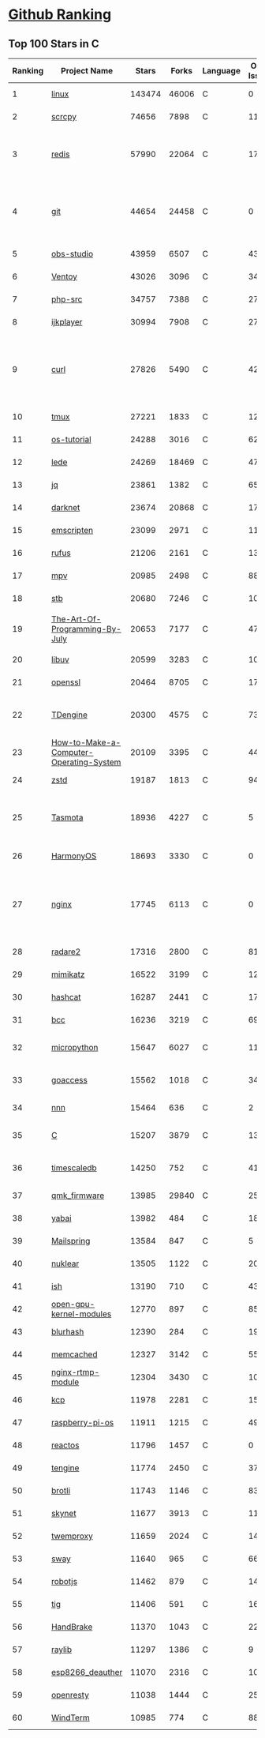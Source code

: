 [Github Ranking](../README.md)
==========

## Top 100 Stars in C

| Ranking | Project Name | Stars | Forks | Language | Open Issues | Description | Last Commit |
| ------- | ------------ | ----- | ----- | -------- | ----------- | ----------- | ----------- |
| 1 | [linux](https://github.com/torvalds/linux) | 143474 | 46006 | C | 0 | Linux kernel source tree | 2022-12-25T21:47:39Z |
| 2 | [scrcpy](https://github.com/Genymobile/scrcpy) | 74656 | 7898 | C | 1164 | Display and control your Android device | 2022-12-22T12:07:55Z |
| 3 | [redis](https://github.com/redis/redis) | 57990 | 22064 | C | 1766 | Redis is an in-memory database that persists on disk. The data model is key-value, but many different kind of values are supported: Strings, Lists, Sets, Sorted Sets, Hashes, Streams, HyperLogLogs, Bitmaps. | 2022-12-25T09:03:05Z |
| 4 | [git](https://github.com/git/git) | 44654 | 24458 | C | 0 | Git Source Code Mirror - This is a publish-only repository but pull requests can be turned into patches to the mailing list via GitGitGadget (https://gitgitgadget.github.io/). Please follow Documentation/SubmittingPatches procedure for any of your improvements. | 2022-12-26T02:44:55Z |
| 5 | [obs-studio](https://github.com/obsproject/obs-studio) | 43959 | 6507 | C | 439 | OBS Studio - Free and open source software for live streaming and screen recording | 2022-12-23T18:23:53Z |
| 6 | [Ventoy](https://github.com/ventoy/Ventoy) | 43026 | 3096 | C | 343 | A new bootable USB solution. | 2022-12-25T12:42:51Z |
| 7 | [php-src](https://github.com/php/php-src) | 34757 | 7388 | C | 275 | The PHP Interpreter | 2022-12-25T14:50:57Z |
| 8 | [ijkplayer](https://github.com/bilibili/ijkplayer) | 30994 | 7908 | C | 2734 | Android/iOS video player based on FFmpeg n3.4, with MediaCodec, VideoToolbox support. | 2022-12-23T14:16:42Z |
| 9 | [curl](https://github.com/curl/curl) | 27826 | 5490 | C | 42 | A command line tool and library for transferring data with URL syntax, supporting DICT, FILE, FTP, FTPS, GOPHER, GOPHERS, HTTP, HTTPS, IMAP, IMAPS, LDAP, LDAPS, MQTT, POP3, POP3S, RTMP, RTMPS, RTSP, SCP, SFTP, SMB, SMBS, SMTP, SMTPS, TELNET, TFTP, WS and WSS. libcurl offers a myriad of powerful features | 2022-12-25T23:00:43Z |
| 10 | [tmux](https://github.com/tmux/tmux) | 27221 | 1833 | C | 12 | tmux source code | 2022-12-07T12:30:40Z |
| 11 | [os-tutorial](https://github.com/cfenollosa/os-tutorial) | 24288 | 3016 | C | 62 | How to create an OS from scratch | 2022-12-04T15:13:22Z |
| 12 | [lede](https://github.com/coolsnowwolf/lede) | 24269 | 18469 | C | 471 | Lean's LEDE source | 2022-12-25T11:20:59Z |
| 13 | [jq](https://github.com/stedolan/jq) | 23861 | 1382 | C | 654 | Command-line JSON processor | 2022-11-26T14:15:09Z |
| 14 | [darknet](https://github.com/pjreddie/darknet) | 23674 | 20868 | C | 1774 | Convolutional Neural Networks | 2022-11-04T13:27:54Z |
| 15 | [emscripten](https://github.com/emscripten-core/emscripten) | 23099 | 2971 | C | 1172 | Emscripten: An LLVM-to-WebAssembly Compiler | 2022-12-26T01:08:32Z |
| 16 | [rufus](https://github.com/pbatard/rufus) | 21206 | 2161 | C | 13 | The Reliable USB Formatting Utility | 2022-12-16T14:42:26Z |
| 17 | [mpv](https://github.com/mpv-player/mpv) | 20985 | 2498 | C | 880 | 🎥 Command line video player | 2022-12-24T17:55:37Z |
| 18 | [stb](https://github.com/nothings/stb) | 20680 | 7246 | C | 104 | stb single-file public domain libraries for C/C++ | 2022-12-19T16:46:58Z |
| 19 | [The-Art-Of-Programming-By-July](https://github.com/julycoding/The-Art-Of-Programming-By-July) | 20653 | 7177 | C | 47 | 本项目曾冲到全球第一，干货集锦见本页面最底部，另完整精致的纸质版《编程之法：面试和算法心得》已在京东/当当上销售 | 2021-07-03T07:47:32Z |
| 20 | [libuv](https://github.com/libuv/libuv) | 20599 | 3283 | C | 105 | Cross-platform asynchronous I/O | 2022-12-23T11:24:26Z |
| 21 | [openssl](https://github.com/openssl/openssl) | 20464 | 8705 | C | 1781 | TLS/SSL and crypto library | 2022-12-23T17:14:17Z |
| 22 | [TDengine](https://github.com/taosdata/TDengine) | 20300 | 4575 | C | 732 | TDengine is an open source, high-performance, cloud native time-series database optimized for Internet of Things (IoT), Connected Cars, Industrial IoT and DevOps. | 2022-12-26T02:58:55Z |
| 23 | [How-to-Make-a-Computer-Operating-System](https://github.com/SamyPesse/How-to-Make-a-Computer-Operating-System) | 20109 | 3395 | C | 44 | How to Make a Computer Operating System in C++ | 2021-12-16T09:10:55Z |
| 24 | [zstd](https://github.com/facebook/zstd) | 19187 | 1813 | C | 94 | Zstandard - Fast real-time compression algorithm | 2022-12-25T06:39:13Z |
| 25 | [Tasmota](https://github.com/arendst/Tasmota) | 18936 | 4227 | C | 5 | Alternative firmware for ESP8266 with easy configuration using webUI, OTA updates, automation using timers or rules, expandability and entirely local control over MQTT, HTTP, Serial or KNX. Full documentation at | 2022-12-24T14:59:31Z |
| 26 | [HarmonyOS](https://github.com/Awesome-HarmonyOS/HarmonyOS) | 18693 | 3330 | C | 0 | A curated list of awesome things related to HarmonyOS. 华为鸿蒙操作系统。 | 2022-07-07T01:24:35Z |
| 27 | [nginx](https://github.com/nginx/nginx) | 17745 | 6113 | C | 0 | An official read-only mirror of http://hg.nginx.org/nginx/ which is updated hourly. Pull requests on GitHub cannot be accepted and will be automatically closed. The proper way to submit changes to nginx is via the nginx development mailing list, see http://nginx.org/en/docs/contributing_changes.html | 2022-12-23T16:01:46Z |
| 28 | [radare2](https://github.com/radareorg/radare2) | 17316 | 2800 | C | 819 | UNIX-like reverse engineering framework and command-line toolset | 2022-12-24T16:54:54Z |
| 29 | [mimikatz](https://github.com/gentilkiwi/mimikatz) | 16522 | 3199 | C | 122 | A little tool to play with Windows security | 2022-11-29T16:00:30Z |
| 30 | [hashcat](https://github.com/hashcat/hashcat) | 16287 | 2441 | C | 176 | World's fastest and most advanced password recovery utility | 2022-12-25T22:26:05Z |
| 31 | [bcc](https://github.com/iovisor/bcc) | 16236 | 3219 | C | 690 | BCC - Tools for BPF-based Linux IO analysis, networking, monitoring, and more | 2022-12-24T09:50:25Z |
| 32 | [micropython](https://github.com/micropython/micropython) | 15647 | 6027 | C | 1193 | MicroPython - a lean and efficient Python implementation for microcontrollers and constrained systems | 2022-12-25T16:49:56Z |
| 33 | [goaccess](https://github.com/allinurl/goaccess) | 15562 | 1018 | C | 345 | GoAccess is a real-time web log analyzer and interactive viewer that runs in a terminal in *nix systems or through your browser. | 2022-12-15T04:29:41Z |
| 34 | [nnn](https://github.com/jarun/nnn) | 15464 | 636 | C | 2 | n³ The unorthodox terminal file manager | 2022-12-21T17:44:28Z |
| 35 | [C](https://github.com/TheAlgorithms/C) | 15207 | 3879 | C | 13 | Collection of various algorithms in mathematics, machine learning, computer science, physics, etc implemented in C for educational purposes. | 2022-12-25T10:24:47Z |
| 36 | [timescaledb](https://github.com/timescale/timescaledb) | 14250 | 752 | C | 417 | An open-source time-series SQL database optimized for fast ingest and complex queries.  Packaged as a PostgreSQL extension. | 2022-12-23T21:05:01Z |
| 37 | [qmk_firmware](https://github.com/qmk/qmk_firmware) | 13985 | 29840 | C | 258 | Open-source keyboard firmware for Atmel AVR and Arm USB families | 2022-12-25T12:23:17Z |
| 38 | [yabai](https://github.com/koekeishiya/yabai) | 13982 | 484 | C | 183 | A tiling window manager for macOS based on binary space partitioning | 2022-12-25T18:26:25Z |
| 39 | [Mailspring](https://github.com/Foundry376/Mailspring) | 13584 | 847 | C | 5 | :love_letter: A beautiful, fast and fully open source mail client for Mac, Windows and Linux. | 2022-12-09T14:09:56Z |
| 40 | [nuklear](https://github.com/vurtun/nuklear) | 13505 | 1122 | C | 207 | A single-header ANSI C gui library | 2020-01-03T21:36:41Z |
| 41 | [ish](https://github.com/ish-app/ish) | 13190 | 710 | C | 437 | Linux shell for iOS | 2022-12-24T00:34:38Z |
| 42 | [open-gpu-kernel-modules](https://github.com/NVIDIA/open-gpu-kernel-modules) | 12770 | 897 | C | 85 | NVIDIA Linux open GPU kernel module source | 2022-12-19T12:34:54Z |
| 43 | [blurhash](https://github.com/woltapp/blurhash) | 12390 | 284 | C | 19 | A very compact representation of a placeholder for an image. | 2022-12-01T11:59:47Z |
| 44 | [memcached](https://github.com/memcached/memcached) | 12327 | 3142 | C | 55 | memcached development tree | 2022-12-25T00:38:03Z |
| 45 | [nginx-rtmp-module](https://github.com/arut/nginx-rtmp-module) | 12304 | 3430 | C | 1010 | NGINX-based Media Streaming Server | 2022-06-21T08:56:37Z |
| 46 | [kcp](https://github.com/skywind3000/kcp) | 11978 | 2281 | C | 152 | :zap: KCP - A Fast and Reliable ARQ Protocol | 2022-12-04T05:02:42Z |
| 47 | [raspberry-pi-os](https://github.com/s-matyukevich/raspberry-pi-os) | 11911 | 1215 | C | 49 | Learning operating system development using Linux kernel and Raspberry Pi | 2022-02-16T17:29:18Z |
| 48 | [reactos](https://github.com/reactos/reactos) | 11796 | 1457 | C | 0 | A free Windows-compatible Operating System | 2022-12-26T00:54:14Z |
| 49 | [tengine](https://github.com/alibaba/tengine) | 11774 | 2450 | C | 372 | A distribution of Nginx with some advanced features | 2022-11-29T06:53:34Z |
| 50 | [brotli](https://github.com/google/brotli) | 11743 | 1146 | C | 83 | Brotli compression format | 2022-12-23T11:13:08Z |
| 51 | [skynet](https://github.com/cloudwu/skynet) | 11677 | 3913 | C | 11 | A lightweight online game framework | 2022-11-21T11:26:23Z |
| 52 | [twemproxy](https://github.com/twitter/twemproxy) | 11659 | 2024 | C | 144 | A fast, light-weight proxy for memcached and redis | 2022-12-23T09:06:58Z |
| 53 | [sway](https://github.com/swaywm/sway) | 11640 | 965 | C | 661 | i3-compatible Wayland compositor | 2022-12-25T17:36:32Z |
| 54 | [robotjs](https://github.com/octalmage/robotjs) | 11462 | 879 | C | 140 | Node.js Desktop Automation.  | 2022-12-06T22:17:24Z |
| 55 | [tig](https://github.com/jonas/tig) | 11406 | 591 | C | 165 | Text-mode interface for git | 2022-12-20T17:19:25Z |
| 56 | [HandBrake](https://github.com/HandBrake/HandBrake) | 11370 | 1043 | C | 228 | HandBrake's main development repository  | 2022-12-24T08:54:35Z |
| 57 | [raylib](https://github.com/raysan5/raylib) | 11297 | 1386 | C | 9 | A simple and easy-to-use library to enjoy videogames programming | 2022-12-25T07:42:52Z |
| 58 | [esp8266_deauther](https://github.com/SpacehuhnTech/esp8266_deauther) | 11070 | 2316 | C | 104 | Affordable WiFi hacking platform for testing and learning | 2022-12-18T17:34:45Z |
| 59 | [openresty](https://github.com/openresty/openresty) | 11038 | 1444 | C | 252 | High Performance Web Platform Based on Nginx and LuaJIT | 2022-10-27T14:30:37Z |
| 60 | [WindTerm](https://github.com/kingToolbox/WindTerm) | 10985 | 774 | C | 885 | A professional cross-platform SSH/Sftp/Shell/Telnet/Serial terminal. | 2022-08-22T09:04:45Z |

